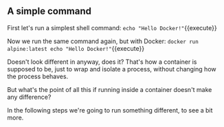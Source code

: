 ## A simple command

First let's run a simplest shell command: `echo "Hello Docker!"`{{execute}}

Now we run the same command again, but with Docker: `docker run alpine:latest echo "Hello Docker!"`{{execute}}

Doesn't look different in anyway, does it? That's how a container is supposed to be, just to wrap and isolate a process, without changing how the process behaves.

But what's the point of all this if running inside a container doesn't make any difference?

In the following steps we're going to run something different, to see a bit more.
